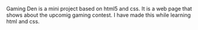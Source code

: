 Gaming Den is a mini project based on html5 and css. It is a web page that shows about the upcomig gaming contest. I have made this while learning html and css. 
